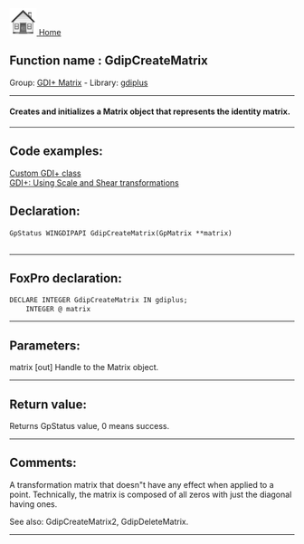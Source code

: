 [<img src="../../images/home.png"> Home ](https://github.com/VFPX/Win32API)  

## Function name : GdipCreateMatrix
Group: [GDI+ Matrix](../../functions_group.md#GDIplus_Matrix)  -  Library: [gdiplus](../../Libraries.md#gdiplus)  
***  


#### Creates and initializes a Matrix object that represents the identity matrix.
***  


## Code examples:
[Custom GDI+ class](../../samples/sample_450.md)  
[GDI+: Using Scale and Shear transformations](../../samples/sample_479.md)  

## Declaration:
```foxpro  
GpStatus WINGDIPAPI GdipCreateMatrix(GpMatrix **matrix)
  
```  
***  


## FoxPro declaration:
```foxpro  
DECLARE INTEGER GdipCreateMatrix IN gdiplus;
	INTEGER @ matrix  
```  
***  


## Parameters:
matrix
[out] Handle to the Matrix object.  
***  


## Return value:
Returns GpStatus value, 0 means success. 
  
***  


## Comments:
A transformation matrix that doesn"t have any effect when applied to a point. Technically, the matrix is composed of all zeros with just the diagonal having ones.  
  
See also: GdipCreateMatrix2, GdipDeleteMatrix.  
  
***  

